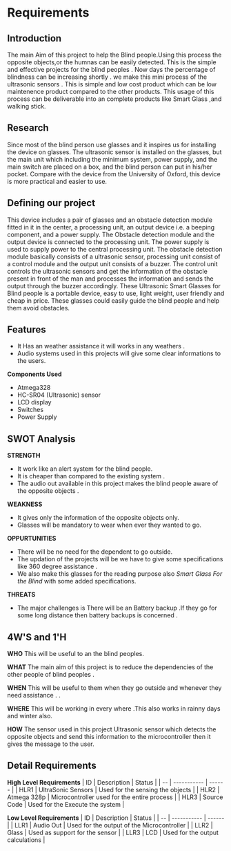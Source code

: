 # Requirements
## Introduction
The main Aim of this project to help the Blind people.Using this process the opposite objects,or the humnas can be easily detected.
This is the simple and effective projects for the blind peoples . Now days the percentage of blindness can be increasing shortly . we make this mini process of the ultrasonic sensors . This is simple and low cost product which can be low maintenence product compared to the other products. This usage of this process can be deliverable into an complete products like Smart Glass ,and walking stick.
## Research
Since most of the blind person use glasses and it inspires us for installing the device on
glasses. The ultrasonic sensor is installed on the glasses, but the main unit which including the
minimum system, power supply, and the main switch are placed on a box, and the blind person
can put in his/her pocket. Compare with the device from the University of Oxford, this device
is more practical and easier to use. 
## Defining our project
This device includes a pair of glasses and an obstacle detection module fitted in it in the center, a processing unit, an output device i.e. a beeping component, and a power supply. The Obstacle detection module and the output device is connected to the processing unit. The power supply is used to supply power to the central processing unit. The obstacle detection module basically consists of a ultrasonic sensor, processing unit consist of a control module and the output unit consists of a buzzer. 
The control unit controls the ultrasonic sensors and get the information of the obstacle present in front of the man and processes the information and sends the output through the buzzer accordingly. These Ultrasonic Smart Glasses for Blind people is a portable device, easy to use, light weight, user friendly and cheap in price. These glasses could easily guide the blind people and help them avoid obstacles.

## Features
* It Has an weather assistance it will works in any weathers .
* Audio systems used in this projects will give some clear informations to the users.

__Components Used__
* Atmega328
* HC-SR04 (Ultrasonic) sensor
* LCD display
* Switches
* Power Supply

## SWOT Analysis
__STRENGTH__
* It work like an alert system for the blind people.
* It is   cheaper than compared to the existing system .
* The audio out available in this project makes the blind people aware of the  opposite objects .
  
__WEAKNESS__
* It gives only the information of the opposite objects only.
* Glasses will be mandatory to wear when ever  they wanted to go.

__OPPURTUNITIES__
*  There will be no need for the dependent to go outside.
*  The updation of the projects will be we have to give some specifications like 360 degree assistance .
*  We also make this glasses for the reading purpose also *Smart Glass For the Blind* with some added specifications.
 
__THREATS__
* The major challenges is There will be an Battery backup .If they go for some long distance then battery backups is concerned .

## 4W'S and 1'H
__WHO__
This will be useful to an the blind peoples.

__WHAT__
The main aim  of this project is to reduce the dependencies of the other people of blind peoples .

__WHEN__
This will be useful to them when they go outside and whenever they need assistance . .

__WHERE__
This will be working in every where .This also works in rainny days and winter also.

__HOW__
The sensor used in this project Ultrasonic sensor which detects the opposite objects and send this information to the microcontroller then it gives the message to the user.
## Detail Requirements 
__High Level Requirements__
| ID | Description | Status |
| -- | ----------- | ------ |
| HLR1 | UltraSonic Sensors | Used for the sensing the objects |
| HLR2 | Atmega 328p | Microcontroller used for the entire process |
| HLR3 | Source Code | Used for the Execute the system |

__Low Level Requirements__
| ID | Description | Status |
| -- | ----------- | ------ |
| LLR1 | Audio Out | Used for the output of the Microcontroller |
| LLR2 | Glass | Used  as  support for the sensor |
| LLR3 | LCD   | Used for the output calculations |
